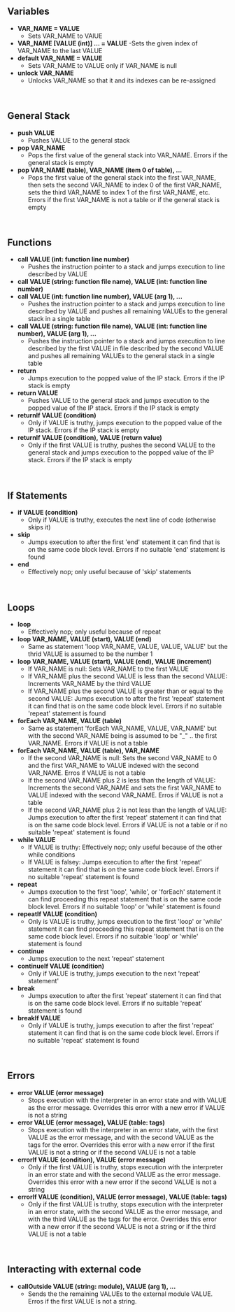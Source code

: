 ## Variables

- **VAR\_NAME = VALUE**
  - Sets VAR\_NAME to VAlUE
- **VAR\_NAME [VALUE (int)] ... = VALUE**
  -Sets the given index of VAR\_NAME to the last VALUE
- **default VAR\_NAME = VALUE**
  - Sets VAR\_NAME to VALUE only if VAR\_NAME is null
- **unlock VAR\_NAME**
  - Unlocks VAR\_NAME so that it and its indexes can be re-assigned

<br>

## General Stack

- **push VALUE**
  - Pushes VALUE to the general stack
- **pop VAR\_NAME**
  - Pops the first value of the general stack into VAR\_NAME. Errors if the general stack is empty
- **pop VAR\_NAME (table), VAR\_NAME (item 0 of table), ...**
  - Pops the first value of the general stack into the first VAR\_NAME, then sets the second VAR\_NAME to index 0 of the first VAR\_NAME, sets the third VAR\_NAME to index 1 of the first VAR\_NAME, etc. Errors if the first VAR\_NAME is not a table or if the general stack is empty

<br>

## Functions

- **call VALUE (int: function line number)**
  - Pushes the instruction pointer to a stack and jumps execution to line described by VALUE
- **call VALUE (string: function file name), VALUE (int: function line number)**
- **call VALUE (int: function line number), VALUE (arg 1), ...**
  - Pushes the instruction pointer to a stack and jumps execution to line described by VALUE and pushes all remaining VALUEs to the general stack in a single table
- **call VALUE (string: function file name), VALUE (int: function line number), VALUE (arg 1), ...**
  - Pushes the instruction pointer to a stack and jumps execution to line described by the first VALUE in file described by the second VALUE and pushes all remaining VALUEs to the general stack in a single table
- **return**
  - Jumps execution to the popped value of the IP stack. Errors if the IP stack is empty
- **return VALUE**
  - Pushes VALUE to the general stack and jumps execution to the popped value of the IP stack. Errors if the IP stack is empty
- **returnIf VALUE (condition)**
  - Only if VALUE is truthy, jumps execution to the popped value of the IP stack. Errors if the IP stack is empty
- **returnIf VALUE (condition), VALUE (return value)**
  - Only if the first VALUE is truthy, pushes the second VALUE to the general stack and jumps execution to the popped value of the IP stack. Errors if the IP stack is empty

<br>

## If Statements

- **if VALUE (condition)**
  - Only if VALUE is truthy, executes the next line of code (otherwise skips it)
- **skip**
  - Jumps execution to after the first 'end' statement it can find that is on the same code block level. Errors if no suitable 'end' statement is found
- **end**
  - Effectively nop; only useful because of 'skip' statements

<br>

## Loops

- **loop**
  - Effectively nop; only useful because of repeat
- **loop VAR\_NAME, VALUE (start), VALUE (end)**
  - Same as statement 'loop VAR\_NAME, VALUE, VALUE, VALUE' but the thrid VALUE is assumed to be the number 1
- **loop VAR\_NAME, VALUE (start), VALUE (end), VALUE (increment)**
  - If VAR\_NAME is null:  Sets VAR\_NAME to the first VALUE
  - If VAR\_NAME plus the second VALUE is less than the second VALUE:  Increments VAR\_NAME by the third VALUE
  - If VAR\_NAME plus the second VALUE is greater than or equal to the second VALUE:  Jumps execution to after the first 'repeat' statement it can find that is on the same code block level. Errors if no suitable 'repeat' statement is found
- **forEach VAR\_NAME, VALUE (table)**
  - Same as statement 'forEach VAR\_NAME, VALUE, VAR\_NAME' but with the second VAR\_NAME being is assumed to be "\_" .. the first VAR\_NAME. Errors if VALUE is not a table
- **forEach VAR\_NAME, VALUE (table), VAR\_NAME**
  - If the second VAR\_NAME is null:  Sets the second VAR\_NAME to 0 and the first VAR\_NAME to VALUE indexed with the second VAR\_NAME. Erros if VALUE is not a table
  - If the second VAR\_NAME plus 2 is less than the length of VALUE:  Increments the second VAR\_NAME and sets the first VAR\_NAME to VALUE indexed with the second VAR\_NAME. Erros if VALUE is not a table
  - If the second VAR\_NAME plus 2 is not less than the length of VALUE:  Jumps execution to after the first 'repeat' statement it can find that is on the same code block level. Errors if VALUE is not a table or if no suitable 'repeat' statement is found
- **while VALUE**
  - If VALUE is truthy:  Effectively nop; only useful because of the other while conditions
  - If VALUE is falsey:  Jumps execution to after the first 'repeat' statement it can find that is on the same code block level. Errors if no suitable 'repeat' statement is found
- **repeat**
  - Jumps execution to the first 'loop', 'while', or 'forEach' statement it can find proceeding this repeat statement that is on the same code block level. Errors if no suitable 'loop' or 'while' statement is found
- **repeatIf VALUE (condition)**
  - Only is VALUE is truthy, jumps execution to the first 'loop' or 'while' statement it can find proceeding this repeat statement that is on the same code block level. Errors if no suitable 'loop' or 'while' statement is found
- **continue**
  - Jumps execution to the next 'repeat' statement
- **continueIf VALUE (condition)**
  - Only if VALUE is truthy, jumps execution to the next 'repeat' statement'
- **break**
  - Jumps execution to after the first 'repeat' statement it can find that is on the same code block level. Errors if no suitable 'repeat' statement is found
- **breakIf VALUE**
  - Only if VALUE is truthy, jumps execution to after the first 'repeat' statement it can find that is on the same code block level. Errors if no suitable 'repeat' statement is found

<br>

## Errors

- **error VALUE (error message)**
  - Stops execution with the interpreter in an error state and with VALUE as the error message. Overrides this error with a new error if VALUE is not a string
- **error VALUE (error message), VALUE (table: tags)**
  - Stops execution with the interpreter in an error state, with the first VALUE as the error message, and with the second VALUE as the tags for the error. Overrides this error with a new error if the first VALUE is not a string or if the second VALUE is not a table
- **errorIf VALUE (condition), VALUE (error message)**
  - Only if the first VALUE is truthy, stops execution with the interpreter in an error state and with the second VALUE as the error message. Overrides this error with a new error if the second VALUE is not a string
- **errorIf VALUE (condition), VALUE (error message), VALUE (table: tags)**
  - Only if the first VALUE is truthy, stops execution with the interpreter in an error state, with the second VALUE as the error message, and with the third VALUE as the tags for the error. Overrides this error with a new error if the second VALUE is not a string or if the third VALUE is not a table

<br>

## Interacting with external code

- **callOutside VALUE (string: module), VALUE (arg 1), ...**
  - Sends the the remaining VALUEs to the external module VALUE. Erros if the first VALUE is not a string.